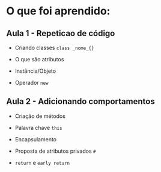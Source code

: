 # O que foi aprendido:

## Aula 1 - Repeticao de código

* Criando classes `class _nome_{}`

* O que são atributos

* Instância/Objeto

* Operador `new`

## Aula 2 - Adicionando comportamentos 

* Criação de métodos

* Palavra chave `this`

* Encapsulamento

* Proposta de atributos privados `#`

* `return` e `early return`